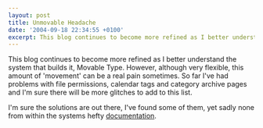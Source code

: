 ```yaml
---
layout: post
title: Unmovable Headache
date: '2004-09-18 22:34:55 +0100'
excerpt: This blog continues to become more refined as I better understand the system that builds it, Movable Type.
---
```

This blog continues to become more refined as I better understand the system that builds it, Movable Type. However, although very flexible, this amount of 'movement' can be a real pain sometimes. So far I've had problems with file permissions, calendar tags and category archive pages and I'm sure there will be more glitches to add to this list.

I'm sure the solutions are out there, I've found some of them, yet sadly none from within the systems hefty [documentation][1].

[1]: http://www.movabletype.org/docs/mtmanual.html